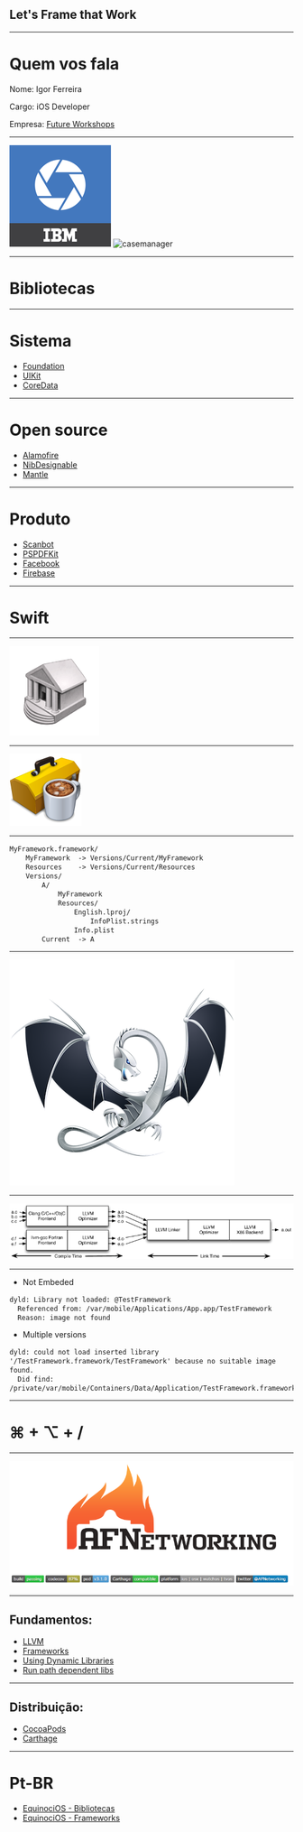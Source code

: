 ## Let's Frame that Work

---

# Quem vos fala

Nome: Igor Ferreira

Cargo: iOS Developer

Empresa: [Future Workshops](http://www.futureworkshops.com)

---

![datacap](assets/datacap.png)
![casemanager](assets/casemanager.png)

---

# Bibliotecas

---

# Sistema

* [Foundation](https://developer.apple.com/reference/foundation)
* [UIKit](https://developer.apple.com/reference/uikit)
* [CoreData](https://developer.apple.com/library/content/documentation/Cocoa/Conceptual/CoreData/index.html?utm_source=iosstash.io)

---

# Open source

* [Alamofire](https://github.com/Alamofire/Alamofire)
* [NibDesignable](https://github.com/mbogh/NibDesignable)
* [Mantle](https://github.com/Mantle/Mantle)

---

# Produto

* [Scanbot](https://scanbot.io/en/sdk.html)
* [PSPDFKit](https://pspdfkit.com)
* [Facebook](https://developers.facebook.com/docs/ios/)
* [Firebase](https://firebase.google.com/docs/ios/setup)

---

# Swift

---

![400%](assets/static.png)

---

![400%](assets/framework_icon.png)

---

```
MyFramework.framework/
    MyFramework  -> Versions/Current/MyFramework
    Resources    -> Versions/Current/Resources
    Versions/
        A/
            MyFramework
            Resources/
                English.lproj/
                    InfoPlist.strings
                Info.plist
        Current  -> A
```


---

![fit](assets/DragonMedium.png)

---

![fit](assets/LTO.png)

---

* Not Embeded

```
dyld: Library not loaded: @TestFramework
  Referenced from: /var/mobile/Applications/App.app/TestFramework
  Reason: image not found
```  

* Multiple versions

```
dyld: could not load inserted library '/TestFramework.framework/TestFramework' because no suitable image found.  
  Did find: /private/var/mobile/Containers/Data/Application/TestFramework.framework/TestFramework
```

---

# ⌘ + ⌥ + /

---

![fit](assets/afNetworkingbanner.png)

---

## Fundamentos:

* [LLVM](http://llvm.org)
* [Frameworks](https://developer.apple.com/library/content/documentation/MacOSX/Conceptual/BPFrameworks/Frameworks.html)
* [Using Dynamic Libraries](https://developer.apple.com/library/content/documentation/DeveloperTools/Conceptual/DynamicLibraries/100-Articles/UsingDynamicLibraries.html)
* [Run path dependent libs](https://developer.apple.com/library/content/documentation/DeveloperTools/Conceptual/DynamicLibraries/100-Articles/RunpathDependentLibraries.html)

---

## Distribuição:

* [CocoaPods](https://cocoapods.org)
* [Carthage](https://github.com/Carthage/Carthage)

---

# Pt-BR

* [EquinociOS - Bibliotecas](http://equinocios.com/library/2016/03/17/bibliotecas/)
* [EquinociOS - Frameworks](http://equinocios.com/frameworks/2016/03/26/criando-frameworks/)

